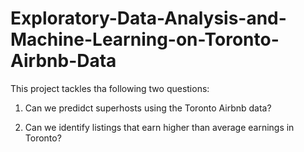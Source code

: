 # Exploratory-Data-Analysis-and-Machine-Learning-on-Toronto-Airbnb-Data

This project tackles tha following two questions:

1. Can we predidct superhosts using the Toronto Airbnb data?

2. Can we identify listings that earn higher than average earnings in Toronto?
